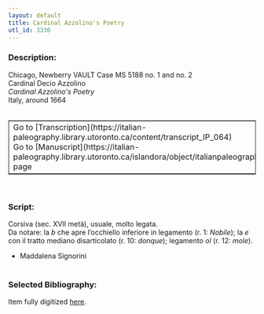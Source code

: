 ```yaml
---
layout: default
title: Cardinal Azzolino's Poetry
utl_id: 3330
---
```


### Description:

Chicago, Newberry VAULT Case MS 5188 no. 1 and no. 2<br>
Cardinal Decio Azzolino<br>
_Cardinal Azzolino's Poetry_<br>
Italy, around 1664<br>
 <br>
<table border=""0.5"" cellpadding=""1"" cellspacing=""1"" style=""width: 200px; background-color:#F8F8F8;""><tbody><tr><td>Go to [Transcription](https://italian-paleography.library.utoronto.ca/content/transcript_IP_064)<br>
Go to [Manuscript](https://italian-paleography.library.utoronto.ca/islandora/object/italianpaleography%3AIP_064) page</td></tr></tbody></table> <br>


### Script:

Corsiva (sec. XVII metà), usuale, molto legata.<br>
Da notare: la _b_ che apre l’occhiello inferiore in legamento (r. 1: _Nobile_); la _e_ con il tratto mediano disarticolato (r. 10: _donque_); legamento _ol_ (r. 12: _mole_).<br>
- Maddalena Signorini<br>
 <br>


### Selected Bibliography:

Item fully digitized [here](http://digcoll.newberry.org/#/item/ia-case_ms_5188).<br>
 <br>
